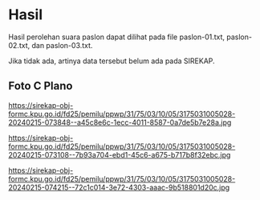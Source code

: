 # Hasil

Hasil perolehan suara paslon dapat dilihat pada file paslon-01.txt, paslon-02.txt, dan paslon-03.txt.

Jika tidak ada, artinya data tersebut belum ada pada SIREKAP.

## Foto C Plano

https://sirekap-obj-formc.kpu.go.id/fd25/pemilu/ppwp/31/75/03/10/05/3175031005028-20240215-073848--a45c8e6c-1ecc-4011-8587-0a7de5b7e28a.jpg

https://sirekap-obj-formc.kpu.go.id/fd25/pemilu/ppwp/31/75/03/10/05/3175031005028-20240215-073108--7b93a704-ebd1-45c6-a675-b717b8f32ebc.jpg

https://sirekap-obj-formc.kpu.go.id/fd25/pemilu/ppwp/31/75/03/10/05/3175031005028-20240215-074215--72c1c014-3e72-4303-aaac-9b518801d20c.jpg
